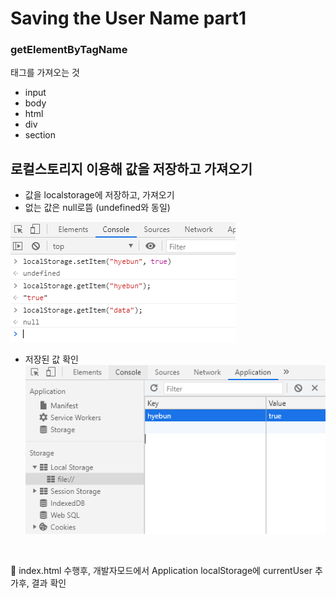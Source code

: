 # Saving the User Name part1

### getElementByTagName

태그를 가져오는 것

+ input
+ body
+ html
+ div
+ section 

## 로컬스토리지 이용해 값을 저장하고 가져오기
+ 값을 localstorage에 저장하고, 가져오기
+ 없는 값은 null로뜸 (undefined와 동일)

![Storage1](./Storage1.PNG)
<br/>

+ 저장된 값 확인
![Storage2](./Storage2.PNG)
<br/>

📢 index.html 수행후, 개발자모드에서 Application localStorage에 currentUser 추가후, 결과 확인